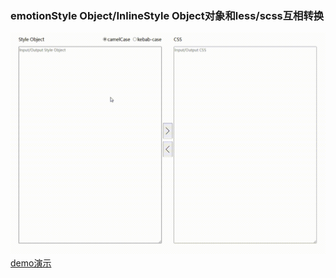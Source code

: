 ### emotionStyle Object/InlineStyle Object对象和less/scss互相转换
![demo.gif](https://github.com/LuckLin520/style_transform/blob/master/demo.gif)
[demo演示](https://lucklin520.github.io/style_transform/)